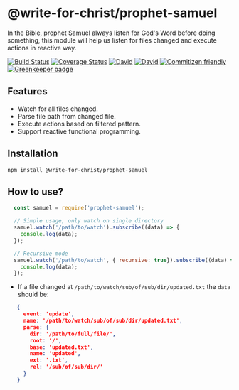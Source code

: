 # @write-for-christ/prophet-samuel

In the Bible, prophet Samuel always listen for God's Word before doing something, this module will help us listen for files changed and execute actions in reactive way.

[![Build Status](https://travis-ci.org/write-for-CHRIST/prophet-samuel.svg?branch=master)](https://travis-ci.org/write-for-CHRIST/prophet-samuel)
[![Coverage Status](https://coveralls.io/repos/github/write-for-CHRIST/prophet-samuel/badge.svg?branch=master)](https://coveralls.io/github/write-for-CHRIST/prophet-samuel?branch=master)
[![David](https://david-dm.org/write-for-CHRIST/prophet-samuel.svg)](https://david-dm.org/write-for-CHRIST/prophet-samuel.svg)
[![David](https://img.shields.io/david/dev/write-for-CHRIST/prophet-samuel.svg)](prophet-samuel)
[![Commitizen friendly](https://img.shields.io/badge/commitizen-friendly-brightgreen.svg)](http://commitizen.github.io/cz-cli/)
[![Greenkeeper badge](https://badges.greenkeeper.io/write-for-CHRIST/prophet-samuel.svg)](https://greenkeeper.io/)

## Features

* Watch for all files changed.
* Parse file path from changed file.
* Execute actions based on filtered pattern.
* Support reactive functional programming.

## Installation

  `npm install @write-for-christ/prophet-samuel`

## How to use?

```javascript
  const samuel = require('prophet-samuel');

  // Simple usage, only watch on single directory
  samuel.watch('/path/to/watch').subscribe((data) => {
    console.log(data);
  });

  // Recursive mode
  samuel.watch('/path/to/watch', { recursive: true}).subscribe((data) => {
    console.log(data);
  });

```

* If a file changed at `/path/to/watch/sub/of/sub/dir/updated.txt` the `data` should be:

```json
   {
     event: 'update',
     name: '/path/to/watch/sub/of/sub/dir/updated.txt',
     parse: {
       dir: '/path/to/full/file/',
       root: '/',
       base: 'updated.txt',
       name: 'updated',
       ext: '.txt',
       rel: '/sub/of/sub/dir/'
     }
   }
```